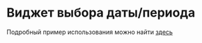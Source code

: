 Виджет выбора даты/периода
==========================

Подробный пример использования можно найти [здесь](http://gitlab.orion.org/jericho/datepicker/blob/master/source/unit-test/main.cpp)
